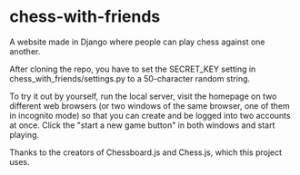 # chess-with-friends
A website made in Django where people can play chess against one another.


After cloning the repo, you have to set the SECRET_KEY setting in chess_with_friends/settings.py to a 50-character random string. 

To try it out by yourself, run the local server, visit the homepage on two different web browsers (or two windows of the same browser, one of them in incognito mode) so that you can create and be logged into two accounts at once. Click the "start a new game button" in both windows and start playing. 

Thanks to the creators of Chessboard.js and Chess.js, which this project uses.
